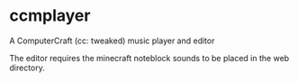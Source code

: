 # ccmplayer
A ComputerCraft (cc: tweaked) music player and editor

The editor requires the minecraft noteblock sounds to be placed in the web directory.

